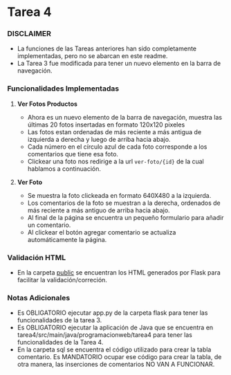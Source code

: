 # Tarea 4

### DISCLAIMER

- La funciones de las Tareas anteriores han sido completamente implementadas, pero no se abarcan en este readme.
- La Tarea 3 fue modificada para tener un nuevo elemento en la barra de navegación.


### Funcionalidades Implementadas

1. **Ver Fotos Productos**

   - Ahora es un nuevo elemento de la barra de navegación, muestra las últimas 20 fotos insertadas en formato 120x120 pixeles
   - Las fotos estan ordenadas de más reciente a más antigua de izquierda a derecha y luego de arriba hacia abajo.
   - Cada número en el círculo azul de cada foto corresponde a los comentarios que tiene esa foto.
   - Clickear una foto nos redirige a la url ```ver-foto/{id}``` de la cual hablamos a continuación.

2. **Ver Foto**

    - Se muestra la foto clickeada en formato 640X480 a la izquierda.
    - Los comentarios de la foto se muestran a la derecha, ordenados de más reciente a más antiguo de arriba hacia abajo.
    - Al final de la página se encuentra un pequeño formulario para añadir un comentario.
    - Al clickear el botón agregar comentario se actualiza automáticamente la página.

### Validación HTML 

   - En la carpeta [public](/public/) se encuentran los HTML generados por Flask para facilitar la validación/correción.


### Notas Adicionales

- Es OBLIGATORIO ejecutar app.py de la carpeta flask para tener las funcionalidades de la tarea 3.
- Es OBLIGATORIO ejecutar la aplicación de Java que se encuentra en tarea4/src/main/java/programacionweb/tarea4 para tener las funcionalidades de la Tarea 4.
- En la carpeta sql se encuentra el código utilizado para crear la tabla comentario. Es MANDATORIO ocupar ese código para crear la tabla, de otra manera, las inserciones de comentarios NO VAN A FUNCIONAR.
